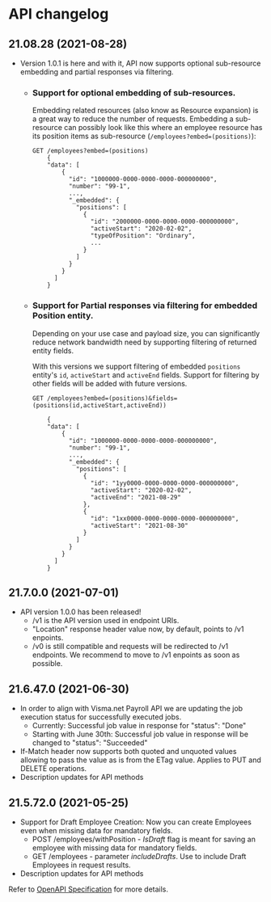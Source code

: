 # API changelog
## 21.08.28 (2021-08-28)
- Version 1.0.1 is here and with it, API now supports optional sub-resource embedding and partial responses via filtering. 
  - ### Support for optional embedding of sub-resources. 
    Embedding related resources (also know as Resource expansion) is a great way to reduce the number of requests. Embedding a sub-resource can possibly look like this where an employee resource has its position items as sub-resource (`/employees?embed=(positions)`):
    ```
    GET /employees?embed=(positions)
        {
        "data": [
            {
              "id": "1000000-0000-0000-0000-000000000",
              "number": "99-1",
              ...,
              "_embedded": {
                "positions": [
                  {
                    "id": "2000000-0000-0000-0000-000000000",
                    "activeStart": "2020-02-02",
                    "typeOfPosition": "Ordinary",
                    ...
                  }
                ]
              }
            }
          ]
        }
    ```
  - ### Support for Partial responses via filtering for embedded Position entity. 
    Depending on your use case and payload size, you can significantly reduce network bandwidth need by supporting filtering of returned entity fields.
  
    With this versions we support filtering of embedded `positions` entity's `id`, `activeStart` and `activeEnd` fields. Support for filtering by other fields will be added with future versions. 

    ```
    GET /employees?embed=(positions)&fields=(positions(id,activeStart,activeEnd))

        {
        "data": [
            {
              "id": "1000000-0000-0000-0000-000000000",
              "number": "99-1",
              ...,
              "_embedded": {
                "positions": [
                  {
                    "id": "1yy0000-0000-0000-0000-000000000",
                    "activeStart": "2020-02-02",
                    "activeEnd": "2021-08-29"
                  },
                  {
                    "id": "1xx0000-0000-0000-0000-000000000",
                    "activeStart": "2021-08-30"
                  }
                ]
              }
            }
          ]
        }
    ```
  

## 21.7.0.0 (2021-07-01)
- API version 1.0.0 has been released! 
  - /v1 is the API version used in endpoint URIs.
  - "Location" response header value now, by default, points to /v1 enpoints.
  - /v0 is still compatible and requests will be redirected to /v1 endpoints. We recommend to move to /v1 enpoints as soon as possible. 

## 21.6.47.0 (2021-06-30)
- In order to align with Visma.net Payroll API we are updating the job execution status for successfully executed jobs.
  - Currently: Successful job value in response for "status": "Done"
  - Starting with June 30th: Successful job value in response will be changed to  "status": "Succeeded"
- If-Match header now supports both quoted and unquoted values allowing to pass the value as is from the ETag value. Applies to PUT and DELETE operations. 
- Description updates for API methods

## 21.5.72.0 (2021-05-25)
- Support for Draft Employee Creation: Now you can create Employees even when missing data for mandatory fields. 
  - POST /employees/withPosition - *IsDraft* flag is meant for saving an employee with missing data for mandatory fields. 
  - GET /employees - parameter *includeDrafts*. Use to include Draft Employees in request results.
- Description updates for API methods 

Refer to [OpenAPI Specification](http://docs.employeeapi.employeecore.hrm.visma.net/) for more details. 